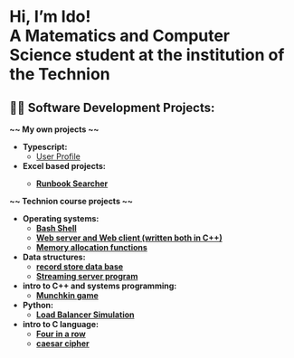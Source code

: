 <h1>Hi, I’m Ido!<br/>
A Matematics and Computer Science student at the institution 
of the Technion</h1>

<h2>👨‍💻 Software Development Projects:</h2>

<b>~~  My own projects  ~~</b>
- <b>Typescript:</b>
  - [User Profile](https://github.com/idoreu/User-Profile)
- <b>Excel based projects:<b>
  - [Runbook Searcher](https://github.com/idoreu/Runbook-search)

<b>~~  Technion course projects  ~~</b>
- <b>Operating systems:</b>
  - [Bash Shell](https://github.com/idoreu/Bash_Shell)
  - [Web server and Web client (written both in C++)](https://github.com/idoreu/Abstract-AVL-Tree)
  - [Memory allocation functions](https://github.com/idoreu/Memory-allocator-functions)
- <b>Data structures:</b>
  - [record store data base](https://github.com/idoreu/Records-store-data-base)
  - [Streaming server program](https://github.com/idoreu/Streaming-server-program)
- <b>intro to C++ and systems programming:</b>
  - [Munchkin game](https://github.com/idoreu/Munchkin-game)
- <b>Python:</b>  
  - [Load Balancer Simulation](https://github.com/idoreu/Load-Balancer-Simulation)
- <b>intro to C language:</b>
  - [Four in a row](https://github.com/idoreu/Abstract-AVL-Tree)
  - [caesar cipher](https://github.com/idoreu/Abstract-AVL-Tree) 
<!---
idoreu/idoreu is a ✨ special ✨ repository because its `README.md` (this file) appears on your GitHub profile.
You can click the Preview link to take a look at your changes.
--->
